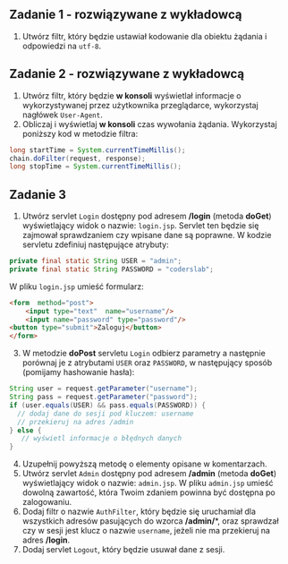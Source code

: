 ## Zadanie 1 - rozwiązywane z wykładowcą

1. Utwórz filtr, który będzie ustawiał kodowanie dla obiektu żądania i odpowiedzi na `utf-8`.




## Zadanie 2 - rozwiązywane z wykładowcą

1. Utwórz filtr, który będzie **w konsoli** wyświetlał informacje o wykorzystywanej przez użytkownika przeglądarce,
 wykorzystaj nagłówek `User-Agent`.
2. Obliczaj i wyświetlaj **w konsoli** czas wywołania żądania.
Wykorzystaj poniższy kod w metodzie filtra:
````java
long startTime = System.currentTimeMillis();
chain.doFilter(request, response);
long stopTime = System.currentTimeMillis();
````


## Zadanie 3

1. Utwórz servlet `Login` dostępny pod adresem **/login** (metoda **doGet**) wyświetlający widok o nazwie: `login.jsp`.
Servlet ten będzie się zajmował sprawdzaniem czy wpisane dane są poprawne.
W kodzie servletu zdefiniuj następujące atrybuty:
````java
private final static String USER = "admin";
private final static String PASSWORD = "coderslab";
````    
W pliku `login.jsp` umieść formularz:

````html
<form  method="post">
    <input type="text"  name="username"/>
    <input name="password" type="password"/>
<button type="submit">Zaloguj</button>
</form>

````

3. W metodzie **doPost** servletu `Login` odbierz parametry a następnie porównaj je z atrybutami `USER` oraz `PASSWORD`,
w następujący sposób (pomijamy hashowanie hasła):
````java
String user = request.getParameter("username");
String pass = request.getParameter("password");
if (user.equals(USER) && pass.equals(PASSWORD)) {
  // dodaj dane do sesji pod kluczem: username 
  // przekieruj na adres /admin  
} else {
   // wyświetl informacje o błędnych danych
}
````
4. Uzupełnij powyższą metodę o elementy opisane w komentarzach.
5. Utwórz servlet `Admin` dostępny pod adresem **/admin** (metoda **doGet**) wyświetlający widok o nazwie: `admin.jsp`.
 W pliku `admin.jsp` umieść dowolną zawartość, która Twoim zdaniem powinna być dostępna po zalogowaniu.
6. Dodaj filtr o nazwie `AuthFilter`, który będzie się uruchamiał dla wszystkich adresów pasujących do wzorca **/admin/***, 
oraz sprawdzał czy w sesji jest klucz o nazwie `username`, jeżeli nie ma przekieruj na adres **/login**.
7. Dodaj servlet `Logout`, który będzie usuwał dane z sesji.

